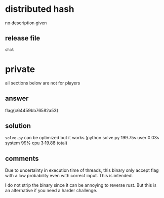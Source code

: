 # distributed hash
no description given

## release file
`chal`

# private
all sections below are not for players

## answer

flag{c64459bb76582a53}

## solution
`solve.py`
can be optimized but it works (python solve.py  199.75s user 0.03s system 99% cpu 3:19.88 total)

## comments
Due to uncertainty in execution time of threads, this binary only accept flag with a low probability even with correct input. This is intended.

I do not strip the binary since it can be annoying to reverse rust. But this is an alternative if you need a harder challenge.